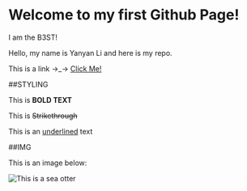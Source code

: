 # Welcome to my first Github Page!

I am the B3ST!

Hello, my name is Yanyan Li and here is my repo.

This is a link →_→  [Click Me!](https://play.unity.com/en/games/6123a2b6-b112-4345-9e63-6833df903216/fruit)

##STYLING

This is **BOLD TEXT**

This is ~~Strikethrough~~

This is an <ins>underlined</ins> text

##IMG

This is an image below:

![This is a sea otter](https://www.mmc.gov/wp-content/uploads/Sea-otter2004-by-Ryan-Wolt-MA-043219-21.jpg) 
